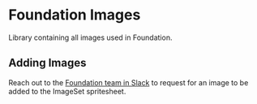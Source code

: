 # Foundation Images

Library containing all images used in Foundation.

## Adding Images
Reach out to the [Foundation team in Slack](https://rbx.enterprise.slack.com/archives/CHJL4PV61) to request for an image to be added to the ImageSet spritesheet.

